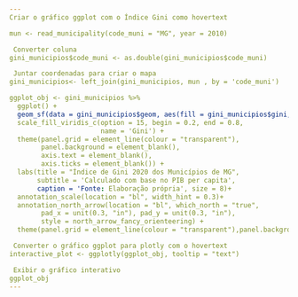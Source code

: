 ```yaml
---
Criar o gráfico ggplot com o Índice Gini como hovertext

mun <- read_municipality(code_muni = "MG", year = 2010)

 Converter coluna
gini_municipios$code_muni <- as.double(gini_municipios$code_muni)

 Juntar coordenadas para criar o mapa
gini_municipios<- left_join(gini_municipios, mun , by = 'code_muni')

ggplot_obj <- gini_municipios %>% 
  ggplot() +
  geom_sf(data = gini_municipios$geom, aes(fill = gini_municipios$gini, text = paste("Município: ", gini_municipios$NM_MUNICIP, "<br>Índice Gini: ", gini_municipios$gini))) +
  scale_fill_viridis_c(option = 15, begin = 0.2, end = 0.8,
                       name = 'Gini') +
  theme(panel.grid = element_line(colour = "transparent"),
        panel.background = element_blank(),
        axis.text = element_blank(),
        axis.ticks = element_blank()) +
  labs(title = "Índice de Gini 2020 dos Municípios de MG",
       subtitle = 'Calculado com base no PIB per capita',
       caption = 'Fonte: Elaboração própria', size = 8)+
  annotation_scale(location = "bl", width_hint = 0.3)+ 
  annotation_north_arrow(location = "bl", which_north = "true", 
        pad_x = unit(0.3, "in"), pad_y = unit(0.3, "in"),
        style = north_arrow_fancy_orienteering) +
  theme(panel.grid = element_line(colour = "transparent"),panel.background =  element_blank(),axis.text = element_blank(),axis.ticks = element_blank())

 Converter o gráfico ggplot para plotly com o hovertext
interactive_plot <- ggplotly(ggplot_obj, tooltip = "text")

 Exibir o gráfico interativo
ggplot_obj
---
```

